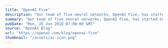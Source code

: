 ```yaml
---
title: "OpenAI Five"
description: "Our team of five neural networks, OpenAI Five, has started to defeat amateur human teams at Dota 2."
summary: "Our team of five neural networks, OpenAI Five, has started to defeat amateur human teams at Dota 2."
pubDate: "Mon, 25 Jun 2018 07:00:00 GMT"
source: "OpenAI Blog"
url: "https://openai.com/blog/openai-five"
thumbnail: "/assets/ai-icon.png"
---
```


